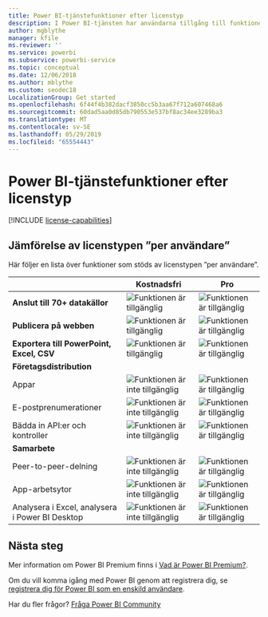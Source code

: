 ```yaml
---
title: Power BI-tjänstefunktioner efter licenstyp
description: I Power BI-tjänsten har användarna tillgång till funktioner baserat på två typer av licenser, antingen en licens som baseras per användare (gratisversion och Pro) eller en licens som är kapacitetsbaserad.
author: mgblythe
manager: kfile
ms.reviewer: ''
ms.service: powerbi
ms.subservice: powerbi-service
ms.topic: conceptual
ms.date: 12/06/2018
ms.author: mblythe
ms.custom: seodec18
LocalizationGroup: Get started
ms.openlocfilehash: 6f44f4b382dacf3850cc5b3aa67f712a607468a6
ms.sourcegitcommit: 60dad5aa0d85db790553e537bf8ac34ee3289ba3
ms.translationtype: MT
ms.contentlocale: sv-SE
ms.lasthandoff: 05/29/2019
ms.locfileid: "65554443"
---
```

# <a name="power-bi-service-features-by-license-type"></a>Power BI-tjänstefunktioner efter licenstyp

[!INCLUDE [license-capabilities](includes/license-capabilities.md)]

## <a name="per-user-license-type-comparison"></a>Jämförelse av licenstypen ”per användare”

Här följer en lista över funktioner som stöds av licenstypen ”per användare”.

|  | Kostnadsfri | Pro |
| --- | --- | --- |
| **Anslut till 70+ datakällor** |![Funktionen är tillgänglig](media/features-license-type/available.png) |![Funktionen är tillgänglig](media/features-license-type/available.png) |
| **Publicera på webben** |![Funktionen är tillgänglig](media/features-license-type/available.png) |![Funktionen är tillgänglig](media/features-license-type/available.png) |
| **Exportera till PowerPoint, Excel, CSV** |![Funktionen är tillgänglig](media/features-license-type/available.png) |![Funktionen är tillgänglig](media/features-license-type/available.png) |
| **Företagsdistribution** | | |
| Appar |![Funktionen är inte tillgänglig](media/features-license-type/not-available.png) |![Funktionen är tillgänglig](media/features-license-type/available.png) |
| E-postprenumerationer |![Funktionen är inte tillgänglig](media/features-license-type/not-available.png) |![Funktionen är tillgänglig](media/features-license-type/available.png) |
| Bädda in API:er och kontroller |![Funktionen är inte tillgänglig](media/features-license-type/not-available.png) |![Funktionen är tillgänglig](media/features-license-type/available.png) |
| **Samarbete** | | |
| Peer-to-peer-delning |![Funktionen är inte tillgänglig](media/features-license-type/not-available.png) |![Funktionen är tillgänglig](media/features-license-type/available.png) |
| App-arbetsytor |![Funktionen är inte tillgänglig](media/features-license-type/not-available.png) |![Funktionen är tillgänglig](media/features-license-type/available.png) |
| Analysera i Excel, analysera i Power BI Desktop |![Funktionen är inte tillgänglig](media/features-license-type/not-available.png) |![Funktionen är tillgänglig](media/features-license-type/available.png) |

## <a name="next-steps"></a>Nästa steg

Mer information om Power BI Premium finns i [Vad är Power BI Premium?](service-premium-what-is.md).

Om du vill komma igång med Power BI genom att registrera dig, se [registrera dig för Power BI som en enskild användare](service-self-service-signup-for-power-bi.md).

Har du fler frågor? [Fråga Power BI Community](https://community.powerbi.com/)